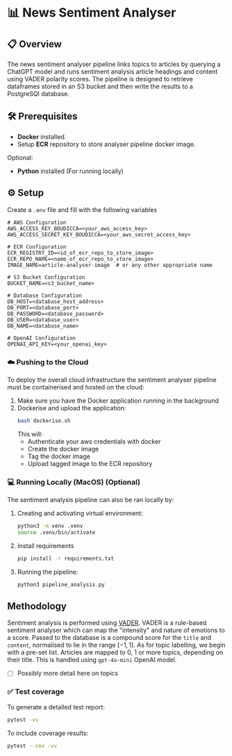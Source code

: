 # 📊 News Sentiment Analyser

## 📋 Overview 
The news sentiment analyser pipeline links topics to articles by querying a ChatGPT model and runs sentiment analysis article headings and content using VADER polarity scores. The pipeline is designed to retrieve dataframes stored in an S3 bucket and then write the results to a PostgreSQl database.

## 🛠️ Prerequisites
- **Docker** installed.
- Setup **ECR** repository to store analyser pipeline docker image.  

Optional:
- **Python** installed (For running locally)

## ⚙️ Setup 
Create a `.env` file and fill with the following variables
```env
# AWS Configuration
AWS_ACCESS_KEY_BOUDICCA=<your_aws_access_key>
AWS_ACCESS_SECRET_KEY_BOUDICCA=<your_aws_secret_access_key>

# ECR Configuration
ECR_REGISTRY_ID=<id_of_ecr_repo_to_store_image>
ECR_REPO_NAME=<name_of_ecr_repo_to_store_image>
IMAGE_NAME=article-analyser-image  # or any other appropriate name

# S3 Bucket Configuration
BUCKET_NAME=<s3_bucket_name>

# Database Configuration
DB_HOST=<database_host_address>
DB_PORT=<database_port>
DB_PASSWORD=<database_password>
DB_USER=<database_user>
DB_NAME=<database_name>

# OpenAI Configuration
OPENAI_API_KEY=<your_openai_key>
```

### ☁️ Pushing to the Cloud
To deploy the overall cloud infrastructure the sentiment analyser pipeline must be containerised and hosted on the cloud:

1. Make sure you have the Docker application running in the background
2. Dockerise and upload the application:
    ```bash
    bash dockerise.sh
    ```
    This will:
    - Authenticate your aws credentials with docker
    - Create the docker image
    - Tag the docker image
    - Upload tagged image to the ECR repository

### 💻 Running Locally (MacOS) (**Optional**)
The sentiment analysis pipeline can also be ran locally by:

1. Creating and activating virtual environment:
    ```bash
    python3 -m venv .venv
    source .venv/bin/activate
    ```
2. Install requirements
    ```bash
    pip install -r requirements.txt
    ```
3. Running the pipeline:
    ```bash
    python3 pipeline_analysis.py
    ```

## Methodology 

Sentiment analysis is performed using [VADER](https://ojs.aaai.org/index.php/ICWSM/article/view/14550). VADER is a rule-based sentiment analyser which can map the "intensity" and nature of emotions to a score. Passed to the database is a compound score for the `title` and `content`, normalised to lie in the range $[-1,1]$. As for topic labelling, we begin with a pre-set list. Articles are mapped to 0, 1 or more topics, depending on their title. This is handled using `gpt-4o-mini` OpenAI model.

- [ ] Possibly more detail here on topics

### ✅ Test coverage
To generate a detailed test report:
```bash
pytest -vv
```
To include coverage results:
```bash
pytest --cov -vv
```
